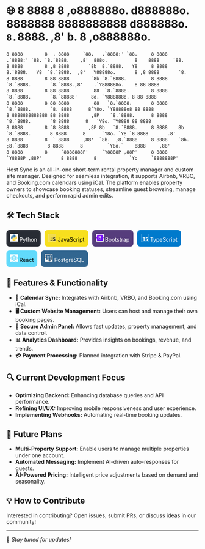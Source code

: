 # 🌐     8 8888        8     ,o888888o.       d888888o. 8888888 8888888888 d888888o.  `8.`8888.      ,8' b.             8     ,o888888o.   
    8 8888        8  . 8888     `88.   .`8888:' `88.     8 8888     .`8888:' `88. `8.`8888.    ,8'  888o.          8    8888     `88. 
    8 8888        8 ,8 8888       `8b  8.`8888.   Y8     8 8888     8.`8888.   Y8  `8.`8888.  ,8'   Y88888o.       8 ,8 8888       `8.
    8 8888        8 88 8888        `8b `8.`8888.         8 8888     `8.`8888.       `8.`8888.,8'    .`Y888888o.    8 88 8888          
    8 8888        8 88 8888         88  `8.`8888.        8 8888      `8.`8888.       `8.`88888'     8o. `Y888888o. 8 88 8888          
    8 8888        8 88 8888         88   `8.`8888.       8 8888       `8.`8888.       `8. 8888      8`Y8o. `Y88888o8 88 8888          
    8 8888888888888 88 8888        ,8P    `8.`8888.      8 8888        `8.`8888.       `8 8888      8   `Y8o. `Y8888 88 8888          
    8 8888        8 `8 8888       ,8P 8b   `8.`8888.     8 8888    8b   `8.`8888.       8 8888      8      `Y8o. `Y8 `8 8888       .8'
    8 8888        8  ` 8888     ,88'  `8b.  ;8.`8888     8 8888    `8b.  ;8.`8888       8 8888      8         `Y8o.`    8888     ,88' 
    8 8888        8     `8888888P'     `Y8888P ,88P'     8 8888     `Y8888P ,88P'       8 8888      8            `Yo     `8888888P'   


Host Sync is an all-in-one short-term rental property manager and custom site manager. Designed for seamless integration, it supports Airbnb, VRBO, and Booking.com calendars using iCal. The platform enables property owners to showcase booking statuses, streamline guest browsing, manage checkouts, and perform rapid admin edits.

## 🛠️ Tech Stack
<div style="display: flex; flex-wrap: wrap; gap: 10px;">
  <div style="background: #282c34; padding: 10px; border-radius: 8px; color: white;">
    <img src="https://raw.githubusercontent.com/devicons/devicon/master/icons/python/python-original.svg" width="20"> Python
  </div>
  <div style="background: #f7df1e; padding: 10px; border-radius: 8px; color: black;">
    <img src="https://raw.githubusercontent.com/devicons/devicon/master/icons/javascript/javascript-original.svg" width="20"> JavaScript
  </div>
  <div style="background: #563d7c; padding: 10px; border-radius: 8px; color: white;">
    <img src="https://raw.githubusercontent.com/devicons/devicon/master/icons/bootstrap/bootstrap-original.svg" width="20"> Bootstrap
  </div>
  <div style="background: #007acc; padding: 10px; border-radius: 8px; color: white;">
    <img src="https://raw.githubusercontent.com/devicons/devicon/master/icons/typescript/typescript-original.svg" width="20"> TypeScript
  </div>
  <div style="background: #61dafb; padding: 10px; border-radius: 8px; color: black;">
    <img src="https://raw.githubusercontent.com/devicons/devicon/master/icons/react/react-original.svg" width="20"> React
  </div>
  <div style="background: #326690; padding: 10px; border-radius: 8px; color: white;">
    <img src="https://raw.githubusercontent.com/devicons/devicon/master/icons/postgresql/postgresql-original.svg" width="20"> PostgreSQL
  </div>
</div>

## 🔧 Features & Functionality
- **📅 Calendar Sync:** Integrates with Airbnb, VRBO, and Booking.com using iCal.
- **🖥️ Custom Website Management:** Users can host and manage their own booking pages.
- **🔐 Secure Admin Panel:** Allows fast updates, property management, and data control.
- **📊 Analytics Dashboard:** Provides insights on bookings, revenue, and trends.
- **💳 Payment Processing:** Planned integration with Stripe & PayPal.

## 🔍 Current Development Focus
- **Optimizing Backend:** Enhancing database queries and API performance.
- **Refining UI/UX:** Improving mobile responsiveness and user experience.
- **Implementing Webhooks:** Automating real-time booking updates.

## 🚀 Future Plans
- **Multi-Property Support:** Enable users to manage multiple properties under one account.
- **Automated Messaging:** Implement AI-driven auto-responses for guests.
- **AI-Powered Pricing:** Intelligent price adjustments based on demand and seasonality.

## 💡 How to Contribute
Interested in contributing? Open issues, submit PRs, or discuss ideas in our community!

---
🌟 _Stay tuned for updates!_
